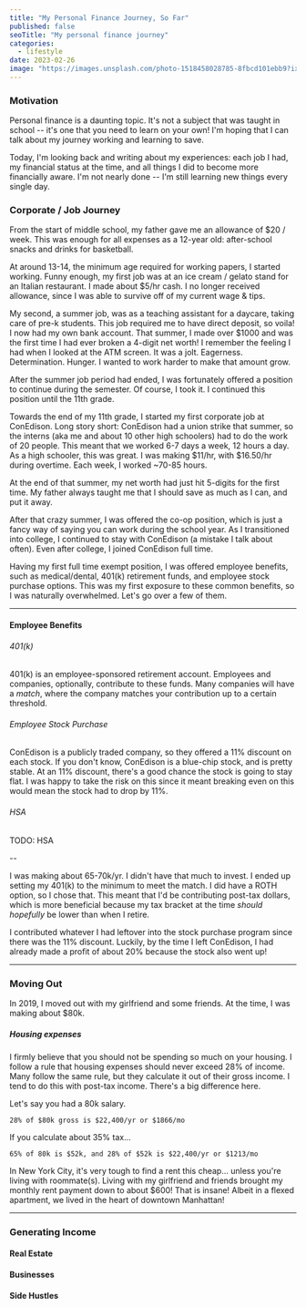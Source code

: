 ```yaml
---
title: "My Personal Finance Journey, So Far"
published: false
seoTitle: "My personal finance journey"
categories:
  - lifestyle
date: 2023-02-26
image: "https://images.unsplash.com/photo-1518458028785-8fbcd101ebb9?ixlib=rb-4.0.3&ixid=MnwxMjA3fDB8MHxwaG90by1wYWdlfHx8fGVufDB8fHx8&auto=format&fit=crop&w=1740&q=80"
---
```


### Motivation

Personal finance is a daunting topic. It's not a subject that was taught in school -- it's one that you need to learn on your own! I'm hoping that I can talk about my journey working and learning to save.

Today, I'm looking back and writing about my experiences: each job I had, my financial status at the time, and all things I did to become more financially aware. I'm not nearly done -- I'm still learning new things every single day.

### Corporate / Job Journey

From the start of middle school, my father gave me an allowance of $20 / week. This was enough for all expenses as a 12-year old: after-school snacks and drinks for basketball.

At around 13-14, the minimum age required for working papers, I started working. Funny enough, my first job was at an ice cream / gelato stand for an Italian restaurant. I made about $5/hr cash. I no longer received allowance, since I was able to survive off of my current wage & tips.

My second, a summer job, was as a teaching assistant for a daycare, taking care of pre-k students. This job required me to have direct deposit, so voila! I now had my own bank account. That summer, I made over $1000 and was the first time I had ever broken a 4-digit net worth! I remember the feeling I had when I looked at the ATM screen. It was a jolt. Eagerness. Determination. Hunger. I wanted to work harder to make that amount grow.

After the summer job period had ended, I was fortunately offered a position to continue during the semester. Of course, I took it. I continued this position until the 11th grade.

Towards the end of my 11th grade, I started my first corporate job at ConEdison. Long story short: ConEdison had a union strike that summer, so the interns (aka me and about 10 other high schoolers) had to do the work of 20 people. This meant that we worked 6-7 days a week, 12 hours a day. As a high schooler, this was great. I was making $11/hr, with $16.50/hr during overtime. Each week, I worked ~70-85 hours.

At the end of that summer, my net worth had just hit 5-digits for the first time. My father always taught me that I should save as much as I can, and put it away.

After that crazy summer, I was offered the co-op position, which is just a fancy way of saying you can work during the school year. As I transitioned into college, I continued to stay with ConEdison (a mistake I talk about often). Even after college, I joined ConEdison full time.

Having my first full time exempt position, I was offered employee benefits, such as medical/dental, 401(k) retirement funds, and employee stock purchase options. This was my first exposure to these common benefits, so I was naturally overwhelmed. Let's go over a few of them.

---

#### Employee Benefits

###### 401(k)

401(k) is an employee-sponsored retirement account. Employees and companies, optionally, contribute to these funds. Many companies will have a _match_, where the company matches your contribution up to a certain threshold.

###### Employee Stock Purchase

ConEdison is a publicly traded company, so they offered a 11% discount on each stock. If you don't know, ConEdison is a blue-chip stock, and is pretty stable. At an 11% discount, there's a good chance the stock is going to stay flat. I was happy to take the risk on this since it meant breaking even on this would mean the stock had to drop by 11%.

###### HSA

TODO: HSA

--

I was making about 65-70k/yr. I didn't have that much to invest. I ended up setting my 401(k) to the minimum to meet the match. I did have a ROTH option, so I chose that. This meant that I'd be contributing post-tax dollars, which is more beneficial because my tax bracket at the time _should hopefully_ be lower than when I retire.

I contributed whatever I had leftover into the stock purchase program since there was the 11% discount. Luckily, by the time I left ConEdison, I had already made a profit of about 20% because the stock also went up!

---

### Moving Out

In 2019, I moved out with my girlfriend and some friends. At the time, I was making about $80k.

##### Housing expenses

I firmly believe that you should not be spending so much on your housing. I follow a rule that housing expenses should never exceed 28% of income. Many follow the same rule, but they calculate it out of their gross income. I tend to do this with post-tax income. There's a big difference here.

Let's say you had a 80k salary.

`28% of $80k gross is $22,400/yr or $1866/mo`

If you calculate about 35% tax...

`65% of 80k is $52k, and 28% of $52k is $22,400/yr or $1213/mo`

In New York City, it's very tough to find a rent this cheap... unless you're living with roommate(s). Living with my girlfriend and friends brought my monthly rent payment down to about $600! That is insane! Albeit in a flexed apartment, we lived in the heart of downtown Manhattan!

---

### Generating Income

#### Real Estate

#### Businesses

#### Side Hustles
